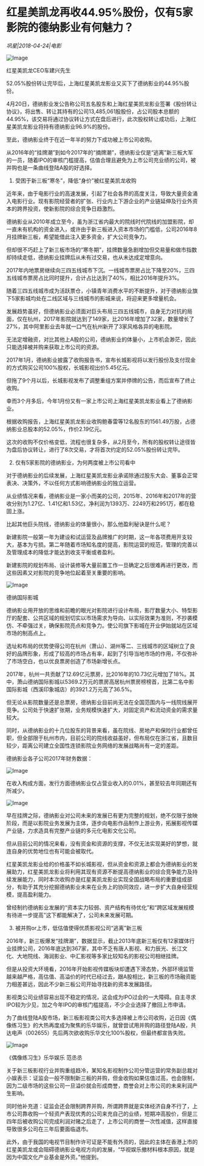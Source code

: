 # 红星美凯龙再收44.95%股份，仅有5家影院的德纳影业有何魅力？

*巩星|2018-04-24|电影*

![Image](http://p3.pstatp.com/large/pgc-image/1524618571420b044de179d)

红星美凯龙CEO车建兴先生

52.05%股份转让完毕后，上海红星美凯龙影业又买下了德纳影业的44.95%股份。

4月20日，德纳影业发公告称公司五名股东和上海红星美凯龙影业签署《股份转让协议》，将出售、转让其持有的公司13,485,061股股份，占公司股本总额的44.95%，该交易将通过协议转让方式在盘后进行，此次股权转让成功后，上海红星美凯龙影业将持有德纳影业96.9%的股份。

至此，德纳影业终于在近一年半的努力下成功被上市公司收购。

从2016年的“挂牌潮”到如今2017年的“摘牌潮”，德纳影业仅是“逃离”新三板大军的一员，随着IPO的审核门槛提高，估值合理且避免为上市公司充业绩的公司，被并购也是一条曲线登陆A股的好选择。

1. 受困于新三板“寒冬”，降低“身价”被红星美凯龙收购

近年来，由于电影行业的高速发展，引起了社会各界的高度关注，导致大量资金涌入电影行业。现有影院经营者的扩张、行业内上下游企业的产业链延伸及行业外资本的跨界投资，使新影院的综合竞争日趋激烈。

德纳影业从2010年成立至今，虽为浙江省内最大的院线时代院线的加盟影院，却一直未有机构的资金进入，或许由于新三板进入资本市场的门槛低，公司2016年8月挂牌新三板，希望能借此注入更多资金，扩大公司竞争力。

但却很不巧赶上了新三板市场的“寒冬期”，挂牌数量急剧增加但交易量和做市指数却持续走低，德纳影业挂牌后从未有过交易，也从未达成定增意向。

2017年内地票房继续向三四五线城市下沉。一线城市票房占比下降至20%，三四五线城市票房占比同时提升，合计占比达到了40%，相比2016年提升3%。

随着三四五线城市成为活跃票仓，小镇青年消费水平的不断提升，对于德纳影业旗下5家影城均处在二线区域与三线城市的影城来说，将迎来更多增量机会。

发展趋势虽好，但德纳影业必须面对巨头布局三四五线城市，自身无力对抗的局面，仅在杭州，2017年影院就达到了149家，比2016年增加了32家，数量增长了27%，其中阿里影业去年就一口气在杭州新开了3家风格各异的电影院。

无法定增融资，对比其他上A股的公司，德纳影业的体量小，上市机会渺茫，因此只能选择被并购来获取上市公司的资源。

2017年1月，德纳影业披露了收购报告书，宣布长城影视将以发行股份及支付现金的方式购买公司100%股权，长城影视出价5.45亿元。

但拖了9个月以后，长城影视发布了调整重组方案并停牌的公告，而后宣布了终止收购。

幸而3个月多后，今年1月份又有一家上市公司上海红星美凯龙影业看上了德纳影业。

根据收购报告，上海红星美凯龙影业收购鲍春雷等12名股东的1561.49万股，占德纳影业总股本的52.05%，作价2.19亿元。

这次的收购不仅价格变低，流程也很复杂多，从2月至今，所有的股权转让途径皆为盘后协议转让，进行了8次交易，才将首次约定的52.05%股份转让完毕。

2. 仅有5家影院的德纳影业，为何两度被上市公司看中

对于德纳影业的后续发展，上海红星美凯龙影业承诺除通过股东大会、董事会正常表决、决策外，不以任何方式影响德纳影业的独立运营。

从业绩情况来看，德纳影业是一家小而美的公司，2015年、2016年和2017年的营收分别为1.27亿、1.41亿和1.53亿，净利润为1393万、2249万和2951万，都在稳固上涨。

比起其他巨头院线，德纳影业的体量很小，那么他盈利秘诀是什么呢？

新建影院一般第一年为建设和试运营及品牌推广的时期，这一年各项费用开支较大，基本为亏损。第二年随着市场知名度的提高，影院运营的规范，管理的完善以及管理成本的降低才能达到收支平衡或者盈利。

新建影院的规划布局、设计装修等大量前置工作一旦确定之后很难再进行更改，而这些因素又对影院的竞争地位起着至关重要的影响。

![Image](http://p9.pstatp.com/large/pgc-image/15246185716288c4cf32a42)

德纳国际影城

德纳影业用开放的思维和前瞻的眼光对影院进行设计布局，影厅数量大小、特型影厅的配套、公共区域的规划切实以市场需求为导向、以实际效果为准则，不抄袭模仿、不牵强过关，确保影院亮点和竞争力。使公司旗下影城在开业伊始就站在区域市场的制高点上。

选址和布局的优势使得公司在杭州（萧山）、湖州等二、三线城市的区域树立了良好的品牌形象，形成了较高的市场占有率，起到了引导当地市场的作用，不仅弥补了市场空白，也以优良票房创造了市场新增长点。

2017年，杭州一共贡献了12.69亿元票房，比2016年的10.73亿元增加了18%。其中，萧山德纳国际影城以5369.2万元的票房高居杭州票房榜榜首，比第二名中影国际影城（西溪印象城店）的3921.2万元高了36.5%。

但无论从影院数量还是总票房，德纳影业目前尚无法在全国范围内与一线院线展开竞争。公司处于快速扩张期，业务规模快速扩大，对固定资产和流动资金的需求量较大。

同时，从德纳影业的十几位股东的背景来看，虽在院线、房地产和保险行业都曾任职，但全部限于杭州市内，目前公司的院线收益虽好，但布局仅在浙江省，且数目较少，距离公司建立全国性连锁影院业务网络的发展战略尚有一定的差距。

德纳影业各子公司2017年财务数据：

![Image](http://p3.pstatp.com/large/pgc-image/1524618571337fd873e04f1)

在收入构成方面，发行方面德纳影业仅占营业收入的0.01%，甚至较去年同期还有所减少。

![Image](http://p3.pstatp.com/large/pgc-image/15246185713144eb8dd6339)

早在挂牌之际，德纳影业对公司未来的发展已有更为完整的规划，绝不仅限于放映阶段，而是以影院业务发展为主体，逐步向电影作品制作上游业务，拓展影视传媒产业链，力求造具有完整产业链的多元化电影文化公司。

但从目前公司的情况来看，没有资金和资源的支撑，不仅无法实现美好的梦想，就连自身的优势地位也有可能会被取代。

红星美凯龙影业给的价格虽不如长城影视，但从资金和资源上都会为德纳影业的发展助力，红星美凯龙影业将利用其现有资源不断提高德纳影业的综合竞争能力及持续发展能力，同时本次收购亦是红星美凯龙影业实现全国战略布局的重要组成部分，有助于其充分挖掘德纳影业未来在业务上的协同效应，进一步扩大自身经营规模，提高盈利能力。

曾经制约德纳影业发展的“资本实力较弱、资产结构有待优化”和“跨区域发展规模有待进一步提高”这下都能解决了，公司未来发展可期。

3. 被并购or上市，低估值使得优质影视公司“逃离”新三板

2016年，新三板爆发“挂牌潮”，数据显示，截止2013年底新三板仅有12家媒体行业挂牌公司，2016年底达到367家，其中不乏有唐人影视、和力辰光、长江文化、大地院线、海润影业、中汇影视等多家比较知名的影视公司相继挂牌。

但是从投资大环境看，2016年开始影视传媒板块却遭遇下滑态势，外部环境监管越来越严格，高估值、高溢价的时代已经过去，跟A股相比，新三板的市场融资能力相差甚远，因此不少新三板公司开始寻找新的资本发展路径。

影视类公司业绩容易出现不稳定的情况，这会成为IPO过会的一大障碍。自主寻求IPO较为少见，加之今年IPO的审核门槛提高，不少企业选择了撤回上市申请。

为了曲线登陆A股市场，新三板影视类公司大多选择被上市公司收购，近日因《偶像练习生》的大热再度成为聚焦的乐华娱乐，就曾尝试用并购的路径登陆A股，共达电声（002655）先后两次欲收购乐华文化100%股权，但最终都宣告失败。

![Image](http://p9.pstatp.com/large/pgc-image/15246185718245bbf6be926)

《偶像练习生》乐华娱乐 范丞丞

关于新三板影视行业并购重组趋冷，某知名影视制作公司分管运营的常务副总裁对小娱表示：证监会一般不限制新三板的并购，但金收购如果估值过高，也会限制，因为二级市场的这些公司一旦溢价就会形成商誉，商誉会对上市公司的未来利润产生影响。

同时他补充道：证监会还会限制跨界并购，所谓跨界就是实体经济自身不行了，上市公司靠收购一个轻资产表现优秀的公司来充自己的业绩，短期冲高股价，但是三四年后被收购公司完成利润对赌之后走了，上市公司的商誉一次性减值，这样直接导致很多公司在三年后要面临退市。

此外，由于我国的电视节目制作许可证是不能有外资的，因此的主体在香港上市的红星美凯龙或会阻碍德纳影业电视方向的发展，“华视娱乐撤材料根本原因，就是因为中国文化产业基金是外资。”他提到。

